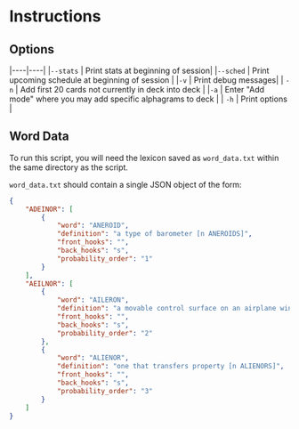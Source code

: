 # Instructions

## Options

|----|----|
|`--stats` | Print stats at beginning of session|
|`--sched` | Print upcoming schedule at beginning of session |
|`-v` | Print debug messages|
| `-n` | Add first 20 cards not currently in deck into deck |
|`-a` | Enter "Add mode" where you may add specific alphagrams to deck |
| `-h` | Print options |

## Word Data

To run this script, you will need the lexicon saved as `word_data.txt` within the same directory as the script.

`word_data.txt` should contain a single JSON object of the form:

```JSON
{
	"ADEINOR": [
		{
			"word": "ANEROID",
			"definition": "a type of barometer [n ANEROIDS]",
			"front_hooks": "",
			"back_hooks": "s",
			"probability_order": "1"
		}
	],
	"AEILNOR": [
		{
			"word": "AILERON",
			"definition": "a movable control surface on an airplane wing [n AILERONS]",
			"front_hooks": "",
			"back_hooks": "s",
			"probability_order": "2"
		},
		{
			"word": "ALIENOR",
			"definition": "one that transfers property [n ALIENORS]",
			"front_hooks": "",
			"back_hooks": "s",
			"probability_order": "3"
		}
	]
}
```